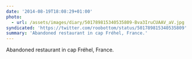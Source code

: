 ```yaml
---
date: '2014-08-19T18:08:29+01:00'
photo:
  - url: /assets/images/diary/501789815340535809-Bva3IruCUAAV_aV.jpg
syndicated: 'https://twitter.com/roobottom/status/501789815340535809'
summary: 'Abandoned restaurant in cap Fréhel, France.'
---
```

Abandoned restaurant in cap Fréhel, France. 
